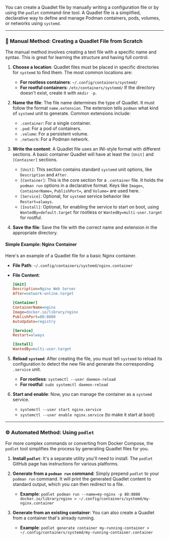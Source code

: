 You can create a Quadlet file by manually writing a configuration file or by using the `podlet` command-line tool. A Quadlet file is a simplified, declarative way to define and manage Podman containers, pods, volumes, or networks using `systemd`.

-----

### 📝 Manual Method: Creating a Quadlet File from Scratch

The manual method involves creating a text file with a specific name and syntax. This is great for learning the structure and having full control.

1.  **Choose a location**: Quadlet files must be placed in specific directories for `systemd` to find them. The most common locations are:

      * **For rootless containers**: `~/.config/containers/systemd/`
      * **For rootful containers**: `/etc/containers/systemd/`
        If the directory doesn't exist, create it with `mkdir -p`.

2.  **Name the file**: The file name determines the type of Quadlet. It must follow the format `name.extension`. The extension tells `podman` what kind of `systemd` unit to generate. Common extensions include:

      * `.container`: For a single container.
      * `.pod`: For a pod of containers.
      * `.volume`: For a persistent volume.
      * `.network`: For a Podman network.

3.  **Write the content**: A Quadlet file uses an INI-style format with different sections. A basic container Quadlet will have at least the `[Unit]` and `[Container]` sections.

      * `[Unit]`: This section contains standard `systemd` unit options, like `Description` and `After`.
      * `[Container]`: This is the core section for a `.container` file. It holds the `podman run` options in a declarative format. Keys like `Image=`, `ContainerName=`, `PublishPort=`, and `Volume=` are used here.
      * `[Service]`: Optional, for `systemd` service behavior like `Restart=always`.
      * `[Install]`: Optional, for enabling the service to start on boot, using `WantedBy=default.target` for rootless or `WantedBy=multi-user.target` for rootful.

4.  **Save the file**: Save the file with the correct name and extension in the appropriate directory.

#### **Simple Example: Nginx Container**

Here's an example of a Quadlet file for a basic Nginx container.

  * **File Path**: `~/.config/containers/systemd/nginx.container`

  * **File Content**:

    ```ini
    [Unit]
    Description=Nginx Web Server
    After=network-online.target

    [Container]
    ContainerName=nginx
    Image=docker.io/library/nginx
    PublishPort=80:8080
    AutoUpdate=registry

    [Service]
    Restart=always

    [Install]
    WantedBy=multi-user.target
    ```

<!-- end list -->

5.  **Reload `systemd`**: After creating the file, you must tell `systemd` to reload its configuration to detect the new file and generate the corresponding `.service` unit.

      * **For rootless**: `systemctl --user daemon-reload`
      * **For rootful**: `sudo systemctl daemon-reload`

6.  **Start and enable**: Now, you can manage the container as a `systemd` service.

      * `systemctl --user start nginx.service`
      * `systemctl --user enable nginx.service` (to make it start at boot)

-----

### ⚙️ Automated Method: Using `podlet`

For more complex commands or converting from Docker Compose, the `podlet` tool simplifies the process by generating Quadlet files for you.

1.  **Install `podlet`**: It's a separate utility you'll need to install. The `podlet` GitHub page has instructions for various platforms.

2.  **Generate from a `podman run` command**: Simply prepend `podlet` to your `podman run` command. It will print the generated Quadlet content to standard output, which you can then redirect to a file.

      * **Example**:
        `podlet podman run --name=my-nginx -p 80:8080 docker.io/library/nginx > ~/.config/containers/systemd/my-nginx.container`

3.  **Generate from an existing container**: You can also create a Quadlet from a container that's already running.

      * **Example**:
        `podlet generate container my-running-container > ~/.config/containers/systemd/my-running-container.container`